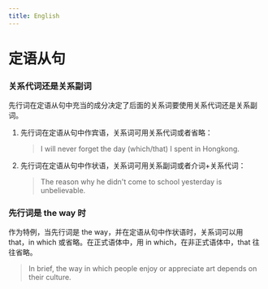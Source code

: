 ```yaml
---
title: English
---
```


定语从句
========

### 关系代词还是关系副词

先行词在定语从句中充当的成分决定了后面的关系词要使用关系代词还是关系副词。

1. 先行词在定语从句中作宾语，关系词可用关系代词或者省略：

	> I will never forget the day (which/that) I spent in Hongkong.

2. 先行词在定语从句中作状语，关系词可用关系副词或者介词+关系代词：

	> The reason why he didn't come to school yesterday is unbelievable.


### 先行词是 the way 时

作为特例，当先行词是 the way，并在定语从句中作状语时，关系词可以用 that，in which 或省略。在正式语体中，用 in which，在非正式语体中，that 往往省略。

> In brief, the way in which people enjoy or appreciate art depends on  
> their culture.
	
